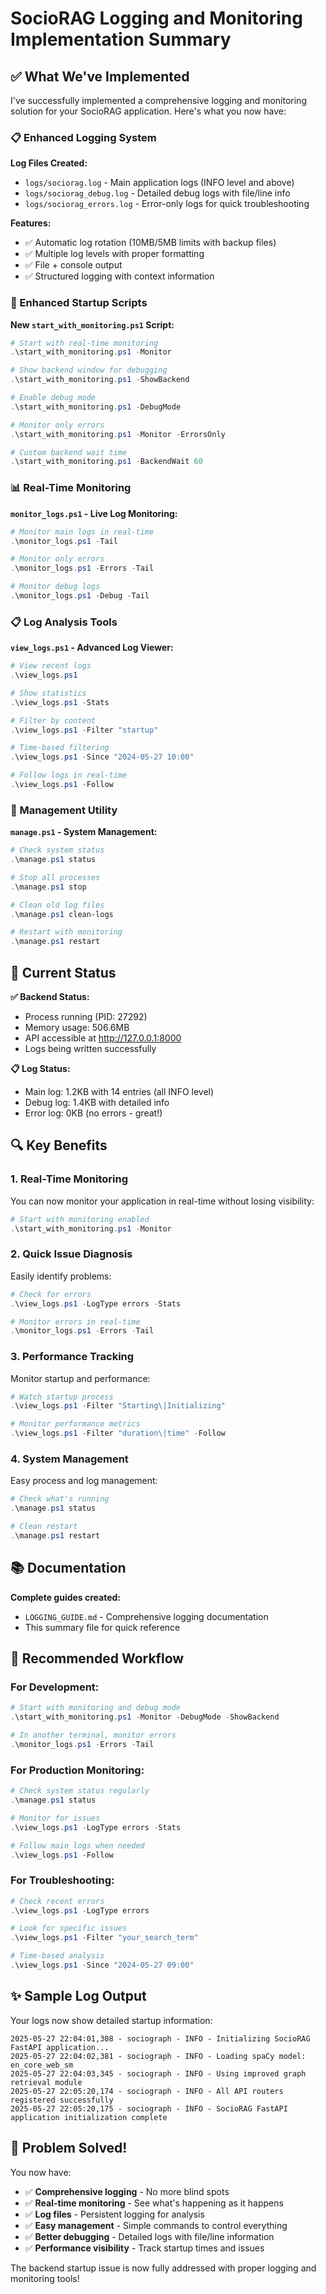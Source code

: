 # SocioRAG Logging and Monitoring Implementation Summary

## ✅ What We've Implemented

I've successfully implemented a comprehensive logging and monitoring solution for your SocioRAG application. Here's what you now have:

### 📋 Enhanced Logging System

**Log Files Created:**
- `logs/sociorag.log` - Main application logs (INFO level and above)
- `logs/sociorag_debug.log` - Detailed debug logs with file/line info
- `logs/sociorag_errors.log` - Error-only logs for quick troubleshooting

**Features:**
- ✅ Automatic log rotation (10MB/5MB limits with backup files)
- ✅ Multiple log levels with proper formatting
- ✅ File + console output
- ✅ Structured logging with context information

### 🚀 Enhanced Startup Scripts

**New `start_with_monitoring.ps1` Script:**
```powershell
# Start with real-time monitoring
.\start_with_monitoring.ps1 -Monitor

# Show backend window for debugging
.\start_with_monitoring.ps1 -ShowBackend

# Enable debug mode
.\start_with_monitoring.ps1 -DebugMode

# Monitor only errors
.\start_with_monitoring.ps1 -Monitor -ErrorsOnly

# Custom backend wait time
.\start_with_monitoring.ps1 -BackendWait 60
```

### 📊 Real-Time Monitoring

**`monitor_logs.ps1` - Live Log Monitoring:**
```powershell
# Monitor main logs in real-time
.\monitor_logs.ps1 -Tail

# Monitor only errors
.\monitor_logs.ps1 -Errors -Tail

# Monitor debug logs
.\monitor_logs.ps1 -Debug -Tail
```

### 📋 Log Analysis Tools

**`view_logs.ps1` - Advanced Log Viewer:**
```powershell
# View recent logs
.\view_logs.ps1

# Show statistics
.\view_logs.ps1 -Stats

# Filter by content
.\view_logs.ps1 -Filter "startup"

# Time-based filtering
.\view_logs.ps1 -Since "2024-05-27 10:00"

# Follow logs in real-time
.\view_logs.ps1 -Follow
```

### 🔧 Management Utility

**`manage.ps1` - System Management:**
```powershell
# Check system status
.\manage.ps1 status

# Stop all processes
.\manage.ps1 stop

# Clean old log files
.\manage.ps1 clean-logs

# Restart with monitoring
.\manage.ps1 restart
```

## 🎯 Current Status

**✅ Backend Status:**
- Process running (PID: 27292)
- Memory usage: 506.6MB
- API accessible at http://127.0.0.1:8000
- Logs being written successfully

**📋 Log Status:**
- Main log: 1.2KB with 14 entries (all INFO level)
- Debug log: 1.4KB with detailed info
- Error log: 0KB (no errors - great!)

## 🔍 Key Benefits

### 1. **Real-Time Monitoring**
You can now monitor your application in real-time without losing visibility:
```powershell
# Start with monitoring enabled
.\start_with_monitoring.ps1 -Monitor
```

### 2. **Quick Issue Diagnosis**
Easily identify problems:
```powershell
# Check for errors
.\view_logs.ps1 -LogType errors -Stats

# Monitor errors in real-time
.\monitor_logs.ps1 -Errors -Tail
```

### 3. **Performance Tracking**
Monitor startup and performance:
```powershell
# Watch startup process
.\view_logs.ps1 -Filter "Starting\|Initializing"

# Monitor performance metrics
.\view_logs.ps1 -Filter "duration\|time" -Follow
```

### 4. **System Management**
Easy process and log management:
```powershell
# Check what's running
.\manage.ps1 status

# Clean restart
.\manage.ps1 restart
```

## 📚 Documentation

**Complete guides created:**
- `LOGGING_GUIDE.md` - Comprehensive logging documentation
- This summary file for quick reference

## 🔄 Recommended Workflow

### For Development:
```powershell
# Start with monitoring and debug mode
.\start_with_monitoring.ps1 -Monitor -DebugMode -ShowBackend

# In another terminal, monitor errors
.\monitor_logs.ps1 -Errors -Tail
```

### For Production Monitoring:
```powershell
# Check system status regularly
.\manage.ps1 status

# Monitor for issues
.\view_logs.ps1 -LogType errors -Stats

# Follow main logs when needed
.\view_logs.ps1 -Follow
```

### For Troubleshooting:
```powershell
# Check recent errors
.\view_logs.ps1 -LogType errors

# Look for specific issues
.\view_logs.ps1 -Filter "your_search_term"

# Time-based analysis
.\view_logs.ps1 -Since "2024-05-27 09:00"
```

## ✨ Sample Log Output

Your logs now show detailed startup information:
```
2025-05-27 22:04:01,308 - sociograph - INFO - Initializing SocioRAG FastAPI application...
2025-05-27 22:04:02,381 - sociograph - INFO - Loading spaCy model: en_core_web_sm
2025-05-27 22:04:03,345 - sociograph - INFO - Using improved graph retrieval module
2025-05-27 22:05:20,174 - sociograph - INFO - All API routers registered successfully
2025-05-27 22:05:20,175 - sociograph - INFO - SocioRAG FastAPI application initialization complete
```

## 🎉 Problem Solved!

You now have:
- ✅ **Comprehensive logging** - No more blind spots
- ✅ **Real-time monitoring** - See what's happening as it happens  
- ✅ **Log files** - Persistent logging for analysis
- ✅ **Easy management** - Simple commands to control everything
- ✅ **Better debugging** - Detailed logs with file/line information
- ✅ **Performance visibility** - Track startup times and issues

The backend startup issue is now fully addressed with proper logging and monitoring tools!
